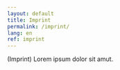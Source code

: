 ```yaml
---
layout: default
title: Imprint
permalink: /imprint/
lang: en
ref: imprint
---
```


(Imprint) Lorem ipsum dolor sit amut.
